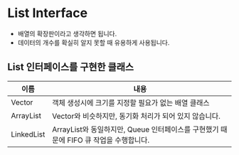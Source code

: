 # List Interface
* 배열의 확장판이라고 생각하면 됩니다.
* 데이터의 개수를 확실히 알지 못할 때 유용하게 사용됩니다.

## List 인터페이스를 구현한 클래스
이름 | 내용
-----|-----
Vector | 객체 생성시에 크기를 지정할 필요가 없는 배열 클래스
ArrayList | Vector와 비슷하지만, 동기화 처리가 되어 있지 않습니다.
LinkedList | ArrayList와 동일하지만, Queue 인터페이스를 구현했기 때문에 FIFO 큐 작업을 수행합니다.
